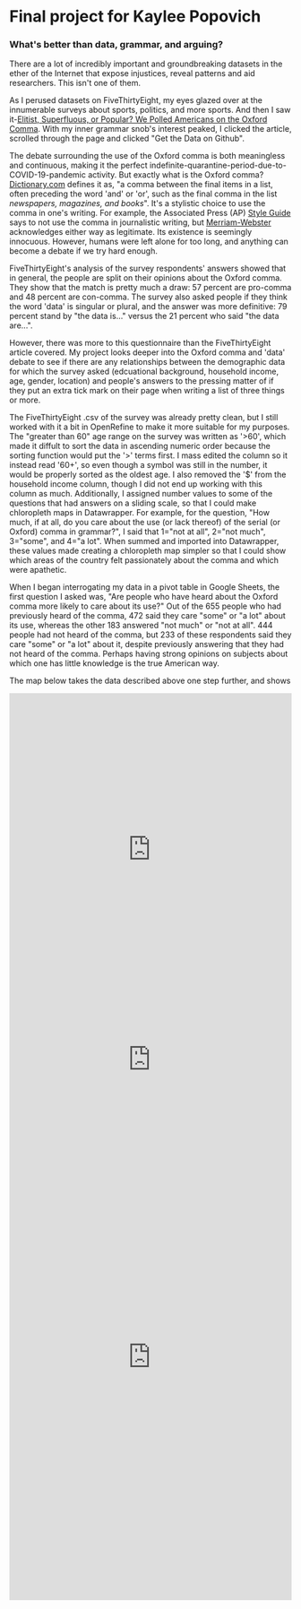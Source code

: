 # Final project for Kaylee Popovich

### What's better than data, grammar, and arguing?

There are a lot of incredibly important and groundbreaking datasets in the ether of the Internet that expose injustices, reveal patterns and aid researchers. This isn't one of them.

As I perused datasets on FiveThirtyEight, my eyes glazed over at the innumerable surveys about sports, politics, and more sports. And then I saw it-[Elitist, Superfluous, or Popular? We Polled Americans on the Oxford Comma](https://fivethirtyeight.com/features/elitist-superfluous-or-popular-we-polled-americans-on-the-oxford-comma/). With my inner grammar snob's interest peaked, I clicked the article, scrolled through the page and clicked "Get the Data on Github".

The debate surrounding the use of the Oxford comma is both meaningless and continuous, making it the perfect indefinite-quarantine-period-due-to-COVID-19-pandemic activity. But exactly what is the Oxford comma? [Dictionary.com](https://www.dictionary.com/browse/oxford-comma) defines it as, "a comma between the final items in a list, often preceding the word 'and' or 'or', such as the final comma in the list *newspapers, magazines, and books*". It's a stylistic choice to use the comma in one's writing. For example, the Associated Press (AP) [Style Guide](https://owl.purdue.edu/owl/subject_specific_writing/journalism_and_journalistic_writing/ap_style.html) says to not use the comma in journalistic writing, but [Merriam-Webster](https://www.merriam-webster.com/dictionary/serial%20comma) acknowledges either way as legitimate. Its existence is seemingly innocuous. However, humans were left alone for too long, and anything can become a debate if we try hard enough.

FiveThirtyEight's analysis of the survey respondents' answers showed that in general, the people are split on their opinions about the Oxford comma. They show that the match is pretty much a draw: 57 percent are pro-comma and 48 percent are con-comma. The survey also asked people if they think the word 'data' is singular or plural, and the answer was more definitive: 79 percent stand by "the data is..." versus the 21 percent who said "the data are...".

However, there was more to this questionnaire than the FiveThirtyEight article covered. My project looks deeper into the Oxford comma and 'data' debate to see if there are any relationships between the demographic data for which the survey asked (edcuational background, household income, age, gender, location) and people's answers to the pressing matter of if they put an extra tick mark on their page when writing a list of three things or more.

The FiveThirtyEight .csv of the survey was already pretty clean, but I still worked with it a bit in OpenRefine to make it more suitable for my purposes. The "greater than 60" age range on the survey was written as '>60', which made it diffult to sort the data in ascending numeric order because the sorting function would put the '>' terms first. I mass edited the column so it instead read '60+', so even though a symbol was still in the number, it would be properly sorted as the oldest age. I also removed the '$' from the household income column, though I did not end up working with this column as much. Additionally, I assigned number values to some of the questions that had answers on a sliding scale, so that I could make chloropleth maps in Datawrapper. For example, for the question, "How much, if at all, do you care about the use (or lack thereof) of the serial (or Oxford) comma in grammar?", I said that 1="not at all", 2="not much", 3="some", and 4="a lot". When summed and imported into Datawrapper, these values made creating a chloropleth map simpler so that I could show which areas of the country felt passionately about the comma and which were apathetic.

When I began interrogating my data in a pivot table in Google Sheets, the first question I asked was, "Are people who have heard about the Oxford comma more likely to care about its use?" Out of the 655 people who had previously heard of the comma, 472 said they care "some" or "a lot" about its use, whereas the other 183 answered "not much" or "not at all". 444 people had not heard of the comma, but 233 of these respondents said they care "some" or "a lot" about it, despite previously answering that they had not heard of the comma. Perhaps having strong opinions on subjects about which one has little knowledge is the true American way.

The map below takes the data described above one step further, and shows

<iframe title="How Much People Care about the Oxford Comma in the United States" aria-label="map" id="datawrapper-chart-oc7kr" src="https://datawrapper.dwcdn.net/oc7kr/2/" scrolling="no" frameborder="0" style="width: 0; min-width: 100% !important; border: none;" height="557"></iframe><script type="text/javascript">!function(){"use strict";window.addEventListener("message",(function(a){if(void 0!==a.data["datawrapper-height"])for(var e in a.data["datawrapper-height"]){var t=document.getElementById("datawrapper-chart-"+e)||document.querySelector("iframe[src*='"+e+"']");t&&(t.style.height=a.data["datawrapper-height"][e]+"px")}}))}();
</script>

<iframe title="'Data': Singular or plural?" aria-label="Bar Chart" id="datawrapper-chart-3tezj" src="https://datawrapper.dwcdn.net/3tezj/1/" scrolling="no" frameborder="0" style="width: 0; min-width: 100% !important; border: none;" height="194"></iframe><script type="text/javascript">!function(){"use strict";window.addEventListener("message",(function(a){if(void 0!==a.data["datawrapper-height"])for(var e in a.data["datawrapper-height"]){var t=document.getElementById("datawrapper-chart-"+e)||document.querySelector("iframe[src*='"+e+"']");t&&(t.style.height=a.data["datawrapper-height"][e]+"px")}}))}();
</script>

<iframe title="Importance of Good Grammar to People of Different Ages" aria-label="Bar Chart" id="datawrapper-chart-CS12F" src="https://datawrapper.dwcdn.net/CS12F/1/" scrolling="no" frameborder="0" style="width: 0; min-width: 100% !important; border: none;" height="868"></iframe><script type="text/javascript">!function(){"use strict";window.addEventListener("message",(function(a){if(void 0!==a.data["datawrapper-height"])for(var e in a.data["datawrapper-height"]){var t=document.getElementById("datawrapper-chart-"+e)||document.querySelector("iframe[src*='"+e+"']");t&&(t.style.height=a.data["datawrapper-height"][e]+"px")}}))}();
</script> 
